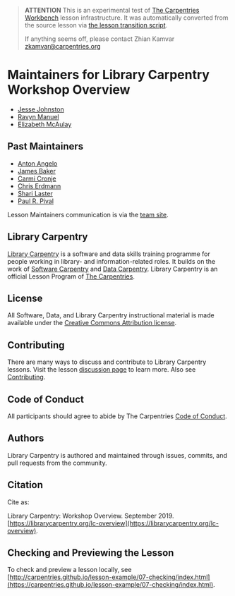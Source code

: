 > **ATTENTION** This is an experimental test of [The Carpentries Workbench](https://carpentries.github.io/workbench) lesson infrastructure.
> It was automatically converted from the source lesson via [the lesson transition script](https://github.com/carpentries/lesson-transition/).
> 
> If anything seems off, please contact Zhian Kamvar [zkamvar@carpentries.org](mailto:zkamvar@carpentries.org)

# Maintainers for Library Carpentry Workshop Overview

- [Jesse Johnston](https://github.com/morskyjezek)
- [Ravyn Manuel](https://github.com/r2c0der)
- [Elizabeth McAulay](https://github.com/emcaulay)

## Past Maintainers

- [Anton Angelo](https://github.com/antonangelo)
- [James Baker](https://github.com/drjwbaker)
- [Carmi Cronje](https://github.com/ccronje)
- [Chris Erdmann](https://github.com/libcce)
- [Shari Laster](https://github.com/sharilaster)
- [Paul R. Pival](https://github.com/ppival)

Lesson Maintainers communication is via the [team site](https://github.com/orgs/LibraryCarpentry/teams/lc-overview-maintainers).

## Library Carpentry

[Library Carpentry](https://librarycarpentry.org) is a software and data skills training programme for people working in library- and information-related roles. It builds on the work of [Software Carpentry](https://software-carpentry.org/) and [Data Carpentry](https://www.datacarpentry.org/). Library Carpentry is an official Lesson Program of [The Carpentries](https://carpentries.org/).

## License

All Software, Data, and Library Carpentry instructional material is made available under the [Creative Commons Attribution
license](https://github.com/LibraryCarpentry/lc-overview/blob/gh-pages/LICENSE.md).

## Contributing

There are many ways to discuss and contribute to Library Carpentry lessons. Visit the lesson [discussion page](https://librarycarpentry.org/lc-overview/discuss/index.html) to learn more. Also see [Contributing](https://github.com/LibraryCarpentry/lc-overview/blob/gh-pages/CONTRIBUTING.md).

## Code of Conduct

All participants should agree to abide by The Carpentries [Code of Conduct](https://docs.carpentries.org/topic_folders/policies/code-of-conduct.html).

## Authors

Library Carpentry is authored and maintained through issues, commits, and pull requests from the community.

## Citation

Cite as:

Library Carpentry: Workshop Overview. September 2019. [https://librarycarpentry.org/lc-overview](https://librarycarpentry.org/lc-overview).

## Checking and Previewing the Lesson

To check and preview a lesson locally, see [http://carpentries.github.io/lesson-example/07-checking/index.html](https://carpentries.github.io/lesson-example/07-checking/index.html).


